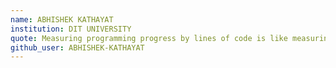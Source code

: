 ```yaml
---
name: ABHISHEK KATHAYAT
institution: DIT UNIVERSITY 
quote: Measuring programming progress by lines of code is like measuring aircraft building progress by weight.
github_user: ABHISHEK-KATHAYAT
---
```

